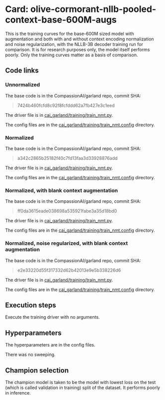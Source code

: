 # Card: olive-cormorant-nllb-pooled-context-base-600M-augs

This is the training curves for the base-600M sized model with augmentation and both with and without context encoding normalization and noise regularization, with the NLLB-3B decoder training run for comparison. It is for research purposes only, the model itself performs poorly. Only the training curves matter as a basis of comparison.

## Code links

### Unnormalized

The base code is in the CompassionAI/garland repo, commit SHA:

> 7424b460fcfd8c92f8fcfddd62a7fb427e3c1eed

The driver file is in [cai_garland/training/train_nmt.py](https://github.com/CompassionAI/garland/blob/7424b460fcfd8c92f8fcfddd62a7fb427e3c1eed/cai_garland/training/train_nmt.py).

The config files are in the [cai_garland/training/train_nmt.config](https://github.com/CompassionAI/garland/blob/7424b460fcfd8c92f8fcfddd62a7fb427e3c1eed/cai_garland/training/train_nmt.config) directory.

### Normalized

The base code is in the CompassionAI/garland repo, commit SHA:

> a342c2865b25182f40c7fd13faa3d33928876add

The driver file is in [cai_garland/training/train_nmt.py](https://github.com/CompassionAI/garland/blob/a342c2865b25182f40c7fd13faa3d33928876add/cai_garland/training/train_nmt.py).

The config files are in the [cai_garland/training/train_nmt.config](https://github.com/CompassionAI/garland/blob/a342c2865b25182f40c7fd13faa3d33928876add/cai_garland/training/train_nmt.config) directory.

### Normalized, with blank context augmentation

The base code is in the CompassionAI/garland repo, commit SHA:

> ff0da3615eade038698a535921fabe3a35d18bd0

The driver file is in [cai_garland/training/train_nmt.py](https://github.com/CompassionAI/garland/blob/ff0da3615eade038698a535921fabe3a35d18bd0/cai_garland/training/train_nmt.py).

The config files are in the [cai_garland/training/train_nmt.config](https://github.com/CompassionAI/garland/blob/ff0da3615eade038698a535921fabe3a35d18bd0/cai_garland/training/train_nmt.config) directory.

### Normalized, noise regularized, with blank context augmentation

The base code is in the CompassionAI/garland repo, commit SHA:

> e2e33220d55f317332d62b42013e9e5b338226d6

The driver file is in [cai_garland/training/train_nmt.py](https://github.com/CompassionAI/garland/blob/e2e33220d55f317332d62b42013e9e5b338226d6/cai_garland/training/train_nmt.py).

The config files are in the [cai_garland/training/train_nmt.config](https://github.com/CompassionAI/garland/blob/e2e33220d55f317332d62b42013e9e5b338226d6/cai_garland/training/train_nmt.config) directory.

## Execution steps

Execute the training driver with no arguments.

## Hyperparameters

The hyperparameters are in the config files.

There was no sweeping.

## Champion selection

The champion model is taken to be the model with lowest loss on the test (which is called validation in training) split of the dataset. It performs poorly in inference.
